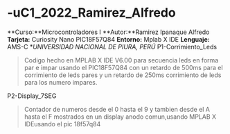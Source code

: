 # -uC1_2022_Ramirez_Alfredo
**Curso:**Microcontroladores I
**Autor:**Ramirez Ipanaque Alfredo
**Tarjeta:** Curiosity Nano PIC18F57Q84
**Entorno:** Mplab X IDE
**Lenguaje:** AMS-C
**UNIVERSIDAD NACIONAL DE PIURA, PERÚ*
P1-Corrimiento_Leds
>Codigo hecho en MPLAB X IDE V6.00 para secuencia leds en forma par e impar usando el PIC18F57Q84
con un retardo de 500ms para el corrimiento de leds pares y un retardo de 250ms corrimiento de leds 
para los numero impares.

P2-Display_7SEG
>Contador de numeros desde el 0 hasta el 9 y tambien desde el A hasta el F mostrados en un display anodo comun,usando MPLAB X IDEusando el pic 18f57q84
